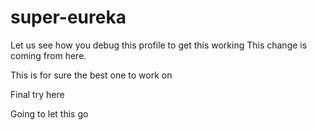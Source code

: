 # super-eureka
Let us see how you debug this profile to get this working
This change is coming from here. 
<p> This is for sure the best one to work on
  <p> Final try here
    <p> Going to let this go
